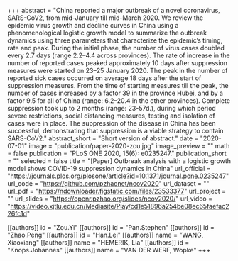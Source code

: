 +++
abstract = "China reported a major outbreak of a novel coronavirus, SARS-CoV2, from mid-January till mid-March 2020. We review the epidemic virus growth and decline curves in China using a phenomenological logistic growth model to summarize the outbreak dynamics using three parameters that characterize the epidemic’s timing, rate and peak. During the initial phase, the number of virus cases doubled every 2.7 days (range 2.2–4.4 across provinces). The rate of increase in the number of reported cases peaked approximately 10 days after suppression measures were started on 23–25 January 2020. The peak in the number of reported sick cases occurred on average 18 days after the start of suppression measures. From the time of starting measures till the peak, the number of cases increased by a factor 39 in the province Hubei, and by a factor 9.5 for all of China (range: 6.2–20.4 in the other provinces). Complete suppression took up to 2 months (range: 23-57d.), during which period severe restrictions, social distancing measures, testing and isolation of cases were in place. The suppression of the disease in China has been successful, demonstrating that suppression is a viable strategy to contain SARS-CoV2."
abstract_short = "Short version of abstract."
date = "2020-07-01"
image = "publication/paper-2020-zou.jpg"
image_preview = ""
math = false
publication = "PLoS ONE 2020, 15(6): e0235247."
publication_short = ""
selected = false
title = "[Paper] Outbreak analysis with a logistic growth model shows COVID-19 suppression dynamics in China"
url_official = "https://journals.plos.org/plosone/article?id=10.1371/journal.pone.0235247"
url_code = "https://github.com/pzhaonet/ncov2020"
url_dataset = ""
url_pdf = "https://ndownloader.figstatic.com/files/23533377"
url_project = ""
url_slides = "https://openr.pzhao.org/slides/ncov2020/"
url_video = "https://video.xjtlu.edu.cn/Mediasite/Play/cd1e51896a254be08ec65faefac226fc1d"

[[authors]]
    id = "Zou.Yi"
[[authors]]
    id = "Pan.Stephen"
[[authors]]
    id = "Zhao.Peng"
[[authors]]
    id = "Han.Lei"
[[authors]]
    name = "WANG, Xiaoxiang"
[[authors]]
    name = "HEMERIK, Lia"
[[authors]]
    id = "Knops.Johannes"
[[authors]]
    name = "VAN DER WERF, Wopke"
+++
